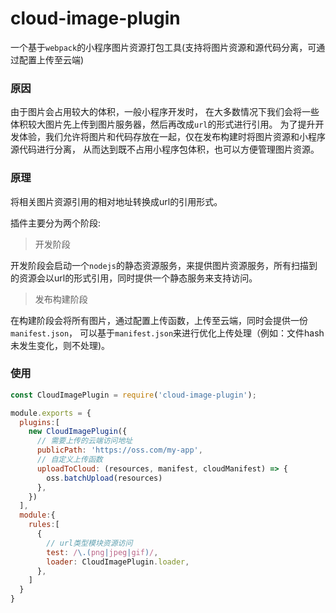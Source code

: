 # cloud-image-plugin

一个基于`webpack`的小程序图片资源打包工具(支持将图片资源和源代码分离，可通过配置上传至云端)


### 原因

由于图片会占用较大的体积，一般小程序开发时，
在大多数情况下我们会将一些体积较大图片先上传到图片服务器，然后再改成`url`的形式进行引用。
为了提升开发体验，我们允许将图片和代码存放在一起，仅在发布构建时将图片资源和小程序源代码进行分离，
从而达到既不占用小程序包体积，也可以方便管理图片资源。

### 原理

将相关图片资源引用的相对地址转换成url的引用形式。

插件主要分为两个阶段:

> 开发阶段

开发阶段会启动一个`nodejs`的静态资源服务，来提供图片资源服务，所有扫描到的资源会以url的形式引用，同时提供一个静态服务来支持访问。

> 发布构建阶段

在构建阶段会将所有图片，通过配置上传函数，上传至云端，同时会提供一份`manifest.json`， 可以基于`manifest.json`来进行优化上传处理（例如：文件hash未发生变化，则不处理)。

### 使用

```js
const CloudImagePlugin = require('cloud-image-plugin');

module.exports = {
  plugins:[
    new CloudImagePlugin({ 
      // 需要上传的云端访问地址
      publicPath: 'https://oss.com/my-app',
      // 自定义上传函数
      uploadToCloud: (resources, manifest, cloudManifest) => {
        oss.batchUpload(resources)
      },
    })
  ],
  module:{
    rules:[
      {
        // url类型模块资源访问
        test: /\.(png|jpeg|gif)/,
        loader: CloudImagePlugin.loader,
      },
    ]
  }
}
```
